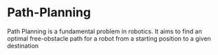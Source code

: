 # Path-Planning
Path Planning is a fundamental problem in robotics. It aims to find an optimal free-obstacle  path for a robot from a starting position to a given destination
